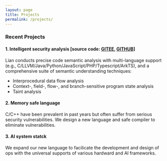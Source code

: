 ```yaml
---
layout: page
title: Projects
permalink: /projects/
---
```



  
### Recent Projects

#### 1. Intelligent security analysis [source code: [GITEE](https://gitee.com/fdu-ssr/lian), [GITHUB](https://github.com/yang-guangliang/lian)]
Lian conducts precise code semantic analysis with multi-language support (e.g., C/LLVM/Java/Python/JavaScript/PHP/Typescript/ArkTS), and a comprehensive suite of semantic understanding techniques:
  - Interprocedural data flow analysis
  - Context-, field-, flow-, and branch-sensitive program state analysis
  - Taint analysis

#### 2. Memory safe language
C/C++ have been prevalent in past years but often suffer from serious security vulnerabilities. We design a new language and safe compiler to eliminate vulnerabilities.

#### 3. AI system statck   
We expand our new language to facilicate the development and design of ops with the universal supports of various hardward and AI frameworks.


